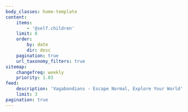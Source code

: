 ```yaml
---
body_classes: home-template
content:
    items:
        - '@self.children'
    limit: 8
    order:
        by: date
        dir: desc
    pagination: true
    url_taxonomy_filters: true
sitemap:
    changefreq: weekly
    priority: 1.03
feed:
    description: 'Vagabondians - Escape Normal, Explore Your World'
    limit: 3
pagination: true
---
```


